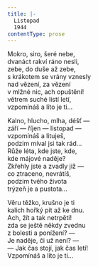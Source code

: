 ```yaml
---
title: |-
  Listopad
  1944
contentType: prose
---
```


Mokro, siro, šeré nebe,  
dvanáct rakví ráno nesli,  
zebe, do duše až zebe,  
s krákotem se vrány vznesly  
nad vězení, za vězení  
v mlžné nic, ach opuštění!  
větrem suché listí letí,  
vzpomínáš a líto je ti…

Kalno, hlucho, mlha, déšť —  
září — říjen — listopad —  
vzpomínáš a lituješ,  
podzim míval jsi tak rád…  
Růže léta, kde jste, kde,  
kde májové naděje?  
Zkřehly jste a zvadly již —  
co ztraceno, nevrátíš,  
podzim tvého života  
trýzeň je a pustota…

Věru těžko, krušno je ti  
kalich hořký pít až ke dnu.  
Ach, žít a tak netrpěti!  
zda se ještě někdy zvednu  
z bolesti a ponížení? —  
Je naděje, či už není? —  
— Jak čas stojí, jak čas letí!  
Vzpomínáš a líto je ti…
